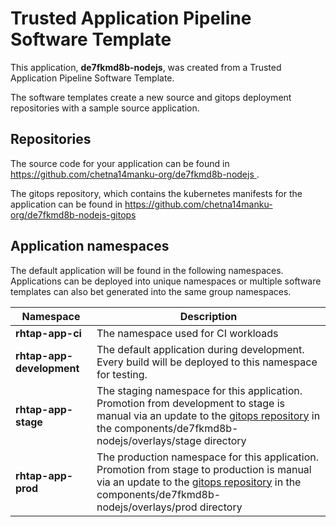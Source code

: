 # Trusted Application Pipeline Software Template

This application, **de7fkmd8b-nodejs**, was created from a Trusted Application Pipeline Software Template.

The software templates create a new source and gitops deployment repositories with a sample source application. 

## Repositories

The source code for your application can be found in [https://github.com/chetna14manku-org/de7fkmd8b-nodejs ](https://github.com/chetna14manku-org/de7fkmd8b-nodejs ).
 
The gitops repository, which contains the kubernetes manifests for the application can be found in 
[https://github.com/chetna14manku-org/de7fkmd8b-nodejs-gitops ](https://github.com/chetna14manku-org/de7fkmd8b-nodejs-gitops ) 

## Application namespaces 

The default application will be found in the following namespaces. Applications can be deployed into unique namespaces or multiple software templates can also bet generated into the same group namespaces.  

|  Namespace   |  Description   |  
| -------- | -------- |
| **rhtap-app-ci** | The namespace used for CI workloads |
| **rhtap-app-development** | The default application during development. Every build will be deployed to this namespace for testing. |
| **rhtap-app-stage** | The staging namespace for this application. Promotion from development to stage is manual via an update to the [gitops repository](https://github.com/chetna14manku-org/de7fkmd8b-nodejs-gitops ) in the components/de7fkmd8b-nodejs/overlays/stage directory |
| **rhtap-app-prod** | The production namespace for this application. Promotion from stage to production is manual via an update to the [gitops repository](https://github.com/chetna14manku-org/de7fkmd8b-nodejs-gitops ) in the components/de7fkmd8b-nodejs/overlays/prod directory |